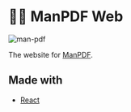 # 💪📄 ManPDF Web

![man-pdf](https://user-images.githubusercontent.com/88276600/230772238-78562f6a-d0ea-4b91-88b1-0b5c52fb7adf.png)

The website for [ManPDF](https://github.com/sebastiancarlos/manpdf).

## Made with
- [React](https://react.dev)
